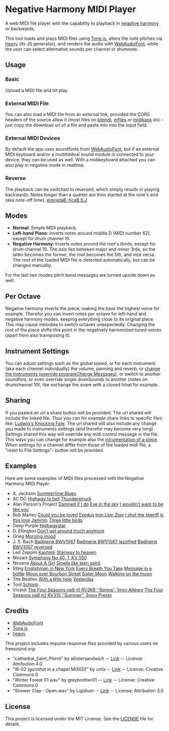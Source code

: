 # Negative Harmony MIDI Player
A web MIDI file player with the capability to playback in [negative harmony](https://www.opussciencecollective.com/post/the-harmonic-upside-down-negative-harmony) or backwards.

This tool loads and plays MIDI files using [Tone.js](https://tonejs.github.io/), alters the note pitches via [heavy](https://github.com/Wasted-Audio/hvcc) (its JS generator), and renders the audio with [WebAudioFont](https://github.com/surikov/webaudiofont), while the user can select alternative sounds per channel or drumnote.

## Usage

### Basic

Upload a MIDI file and hit play.

### External MIDI File

You can also load a MIDI file from an external link, provided the CORS headers of the source allow it (most files on [bitmidi](https://bitmidi.com/), [mfiles](https://www.mfiles.co.uk/midi-files.htm) or [midikaos](https://midikaos.mnstrl.org/) do) - just copy the download url of a file and paste into into the input field.

### External MIDI Devices

By default the app uses soundfonts from [WebAudioFont](https://github.com/surikov/webaudiofont), but if an external MIDI keyboard and/or a multitimbral sound module is connected to your device, they can be used as well.
With a midikeyboard attached you can also play in negative mode in realtime.

### Reverse

The playback can be switched to reversed, which simply results in playing backwards. Notes longer than a quarter are then started at the note's end (aka note-off time). [eirenidaB :hcaB.S.J](https://reinissance.github.io/negative-Harmony/index.html?midiFile=https%3A%2F%2Fbitmidi.com%2Fuploads%2F27670.mid&channels=%257B%25220%2522%253A%257B%2522panSlider_0%2522%253A%2522-0.95%2522%252C%2522volumeSlider_0%2522%253A%252274%2522%257D%252C%25221%2522%253A%257B%2522panSlider_1%2522%253A%25220.88%2522%252C%2522volumeSlider_1%2522%253A%252274%2522%257D%252C%25222%2522%253A%257B%2522panSlider_2%2522%253A%2522-0.49%2522%252C%2522volumeSlider_2%2522%253A%2522109%2522%257D%252C%25223%2522%253A%257B%2522panSlider_3%2522%253A%25220.24%2522%252C%2522volumeSlider_3%2522%253A%2522114%2522%257D%252C%25224%2522%253A%257B%2522sfIndex_4%2522%253A%25224%2522%252C%2522reverbSlider_4%2522%253A%25220.9%2522%257D%257D&perOktave=1&mode=0&negRoot=59&irUrl=0&speed=0.88&reversedPlayback=true&reverbGain=0.7)

## Modes

- **Normal**: Simple MIDI playback.
- **Left-hand Piano**: Inverts notes around middle D (MIDI number 62), except for drum channel 10.
- **Negative Harmony**: Inverts notes around the root's thirds, except for drum channel 10. The axis lies between major and minor 3rds, so the latter becomes the former, the root becomes the 5th, and vice versa. The root of the loaded MIDI file is detected automatically, but can be changed manually.

For the last two modes pitch bend messages are turned upside down as well.

## Per Octave

Negative harmony inverts the piece, making the bass the highest voice for example. Therefor you can invert notes per octave for left-hand and negative harmony modes, keeping everything close to its original place. This may cause melodies to switch octaves unexpectedly. Changing the root of the piece shifts this point in the negatively harmonized tuned voices (apart from also transposing it).

## Instrument Settings

You can adjust settings such as the global speed, or for each instrument (aka each channel individually) the volume, panning and reverb, or [change the instruments (override programChange Messages)](https://reinissance.github.io/negative-Harmony/index.html?midiFile=https%3A%2F%2Fbitmidi.com%2Fuploads%2F3654.mid&channels=%257B%25220%2522%253A%257B%2522volumeSlider_0%2522%253A%2522127%2522%257D%252C%25221%2522%253A%257B%2522volumeSlider_1%2522%253A%2522109%2522%252C%2522sfIndex_1%2522%253A%25220%2522%252C%2522instrumentSelect_1%2522%253A%252232%2522%252C%2522volumeSlider_drum%2522%253A%2522123%2522%252C%2522panSlider_1%2522%253A%2522-0.42%2522%252C%2522reverbSlider_1%2522%253A%25220.31%2522%257D%252C%25222%2522%253A%257B%2522volumeSlider_2%2522%253A%252299%2522%252C%2522instrumentSelect_2%2522%253A%2522110%2522%252C%2522volumeSlider_drum%2522%253A%252244%2522%252C%2522reverbSlider_2%2522%253A%25221%2522%252C%2522panSlider_2%2522%253A%2522-0.31%2522%252C%2522sfIndex_2%2522%253A%25221%2522%257D%252C%25223%2522%253A%257B%2522volumeSlider_3%2522%253A%252269%2522%252C%2522instrumentSelect_3%2522%253A%252257%2522%252C%2522panSlider_3%2522%253A%25220.14%2522%252C%2522sfIndex_3%2522%253A%25221%2522%257D%252C%25224%2522%253A%257B%2522volumeSlider_4%2522%253A%252240%2522%252C%2522panSlider_4%2522%253A%2522-0.59%2522%252C%2522instrumentSelect_4%2522%253A%2522122%2522%257D%252C%25225%2522%253A%257B%2522volumeSlider_5%2522%253A%252253%2522%252C%2522panSlider_5%2522%253A%25220.76%2522%252C%2522instrumentSelect_5%2522%253A%2522127%2522%252C%2522sfIndex_5%2522%253A%25225%2522%252C%2522reverbSlider_5%2522%253A%25220.8%2522%257D%252C%25226%2522%253A%257B%2522volumeSlider_6%2522%253A%252233%2522%252C%2522panSlider_6%2522%253A%2522-0.63%2522%252C%2522instrumentSelect_6%2522%253A%2522107%2522%252C%2522reverbSlider_6%2522%253A%25220.5%2522%252C%2522sfIndex_6%2522%253A%25221%2522%257D%252C%25227%2522%253A%257B%2522volumeSlider_7%2522%253A%252240%2522%252C%2522instrumentSelect_7%2522%253A%2522104%2522%252C%2522panSlider_7%2522%253A%2522-0.01%2522%252C%2522sfIndex_7%2522%253A%25221%2522%252C%2522reverbSlider_7%2522%253A%25220.47%2522%252C%2522volumeSlider_drum%2522%253A%2522120%2522%257D%252C%25228%2522%253A%257B%2522volumeSlider_8%2522%253A%2522111%2522%252C%2522instrumentSelect_8%2522%253A%2522115%2522%252C%2522panSlider_8%2522%253A%25220.84%2522%257D%252C%25229%2522%253A%257B%2522drumNoteSelectClosed%2520Hi-hat%2522%253A2%252C%2522drumNoteSelectSnare%2520Drum%25201%2522%253A2%252C%2522drumNoteSelectLow%2520Tom%25201%2522%253A2%252C%2522drumNoteSelectLow%2520Tom%25202%2522%253A2%252C%2522drumNoteSelectPedal%2520Hi-hat%2522%253A2%252C%2522drumNoteSelectBass%2520Drum%25201%2522%253A2%252C%2522drumNoteSelectCrash%2520Cymbal%25201%2522%253A2%252C%2522drumNoteSelectCrash%2520Cymbal%25202%2522%253A2%252C%2522volumeSlider_drum%2522%253A%2522107%2522%252C%2522drumNoteSelectBass_Drum_1%2522%253A2%252C%2522drumNoteSelectClosed_Hi-hat%2522%253A2%252C%2522drumNoteSelectSnare_Drum_1%2522%253A2%252C%2522drumNoteSelectCrash_Cymbal_1%2522%253A2%252C%2522drumNoteSelectCrash_Cymbal_2%2522%253A2%252C%2522drumNoteSelectPedal_Hi-hat%2522%253A2%257D%252C%252210%2522%253A%257B%2522volumeSlider_10%2522%253A%252238%2522%252C%2522panSlider_10%2522%253A%25220.67%2522%252C%2522instrumentSelect_10%2522%253A%2522108%2522%252C%2522sfIndex_10%2522%253A%25221%2522%252C%2522volumeSlider_drum%2522%253A%2522122%2522%252C%2522reverbSlider_10%2522%253A%25220.82%2522%257D%252C%252215%2522%253A%257B%2522volumeSlider_15%2522%253A%2522127%2522%252C%2522volumeSlider_drum%2522%253A%2522107%2522%252C%2522panSlider_15%2522%253A%2522-0.61%2522%257D%257D&perOktave=1&mode=0&negRoot=61&reverbGain=1.5&irUrl=2), or switch to another soundfont, or even override single drumSounds to another (notes on drumchannel 10), like exchange the snare with a closed hihat for example.

## Sharing

If you pasted an url a share button will be provided: The url shared will include the linked file. Thus you can for example share links to specific files like: [Ludwig's Knocking Fate](https://reinissance.github.io/negative-Harmony/index.html?midiFile=https://bitmidi.com/uploads/34948.mid).
The url shared will also include any change you made to instruments settings (and therefor may become very long).
Settings shared this way will override any midi control message in the file. This ways you can change for example also the [intrumentation of a piece](https://reinissance.github.io/negative-Harmony/index.html?midiFile=https%3A%2F%2Fbitmidi.com%2Fuploads%2F27670.mid&channels=%257B%25220%2522%253A%257B%2522instrumentSelect_0%2522%253A%252218%2522%252C%2522panSlider_0%2522%253A%2522-0.65%2522%257D%252C%25221%2522%253A%257B%2522instrumentSelect_1%2522%253A%252218%2522%252C%2522panSlider_1%2522%253A%2522-0.56%2522%257D%252C%25222%2522%253A%257B%2522instrumentSelect_2%2522%253A%252218%2522%252C%2522panSlider_2%2522%253A%2522-0.56%2522%252C%2522reverbSlider_2%2522%253A%25220.84%2522%257D%252C%25223%2522%253A%257B%2522panSlider_3%2522%253A%25220.53%2522%252C%2522instrumentSelect_3%2522%253A%252232%2522%257D%252C%25224%2522%253A%257B%2522sfIndex_4%2522%253A%25221%2522%252C%2522instrumentSelect_4%2522%253A%252264%2522%257D%257D&perOktave=1&mode=2&negRoot=59&reverbGain=1.01&irUrl=2&speed=0.91). When settings for a channel differ from those of the loaded midi file, a "reset to File Settings"- button will be provided.

## Examples

Here are some examples of MIDI files processed with the Negative Harmony MIDI Player:

<!-- EXAMPLES_START -->
- A. Jackson [Summertime Blues](https://reinissance.github.io/negative-Harmony/index.html?midiFile=https%3A%2F%2Fbitmidi.com%2Fuploads%2F3238.mid&channels=%257B%25220%2522%253A%257B%2522panSlider_0%2522%253A%2522-0.38%2522%252C%2522reverbSlider_0%2522%253A%25220.43%2522%257D%252C%25221%2522%253A%257B%2522reverbSlider_1%2522%253A%25220%2522%252C%2522instrumentSelect_1%2522%253A%252232%2522%257D%252C%25222%2522%253A%257B%2522reverbSlider_2%2522%253A%25220%2522%257D%252C%25223%2522%253A%257B%2522panSlider_3%2522%253A%25220.03%2522%252C%2522volumeSlider_3%2522%253A%252296%2522%252C%2522instrumentSelect_3%2522%253A%2522110%2522%252C%2522reverbSlider_3%2522%253A%25220.43%2522%257D%252C%25224%2522%253A%257B%2522panSlider_4%2522%253A%25220.96%2522%252C%2522reverbSlider_4%2522%253A%25220.32%2522%252C%2522volumeSlider_4%2522%253A%252288%2522%257D%252C%25225%2522%253A%257B%2522panSlider_5%2522%253A%25220.38%2522%252C%2522volumeSlider_5%2522%253A%252277%2522%252C%2522reverbSlider_5%2522%253A%25220.22%2522%257D%252C%25226%2522%253A%257B%2522reverbSlider_6%2522%253A%25220.39%2522%252C%2522panSlider_6%2522%253A%2522-0.46%2522%257D%252C%25227%2522%253A%257B%2522panSlider_7%2522%253A%25220.66%2522%252C%2522reverbSlider_7%2522%253A%25220.38%2522%257D%252C%25228%2522%253A%257B%2522reverbSlider_8%2522%253A%25220.45%2522%252C%2522sfIndex_8%2522%253A%25221%2522%257D%252C%25229%2522%253A%257B%2522drumNoteSelectSnare_Drum_2%2522%253A2%252C%2522drumNoteSelectBass_Drum_2%2522%253A3%252C%2522drumNoteChangeSelectSnare_Drum_2%2522%253A%252244%2522%252C%2522drumNoteSelectSnare_Drum_2%2522%253A4%252C%2522drumNoteSelectRide_Cymbal_1%2522%253A2%252C%2522drumNoteSelectCrash_Cymbal_1%2522%253A2%252C%2522drumNoteSelectClosed_Hi-hat%2522%253A4%252C%2522drumNoteChangeSelectCrash_Cymbal_1%2522%253A%252257%2522%252C%2522drumNoteChangeSelectClosed_Hi-hat%2522%253A%252242%2522%257D%252C%252215%2522%253A%257B%2522panSlider_15%2522%253A%2522-0.07%2522%252C%2522volumeSlider_15%2522%253A%252290%2522%252C%2522reverbSlider_15%2522%253A%25220.7%2522%257D%257D&perOktave=1&mode=2&negRoot=61&reverbGain=0.42&irUrl=0&speed=1.49)
- AC DC [Highway to hell](https://reinissance.github.io/negative-Harmony/index.html?midiFile=https%3A%2F%2Fbitmidi.com%2Fuploads%2F3651.mid&channels=%257B%25220%2522%253A%257B%2522volumeSlider_0%2522%253A%2522127%2522%252C%2522reverbSlider_0%2522%253A%25220%2522%252C%2522panSlider_0%2522%253A%25220.96%2522%252C%2522sfIndex_0%2522%253A%252212%2522%257D%252C%25221%2522%253A%257B%2522volumeSlider_1%2522%253A%252223%2522%252C%2522panSlider_1%2522%253A%2522-0.68%2522%252C%2522reverbSlider_1%2522%253A%25220.75%2522%257D%252C%25222%2522%253A%257B%2522volumeSlider_2%2522%253A%2522127%2522%252C%2522instrumentSelect_2%2522%253A%252276%2522%252C%2522reverbSlider_2%2522%253A%25221%2522%252C%2522panSlider_2%2522%253A%2522-0.15%2522%257D%252C%25223%2522%253A%257B%2522reverbSlider_3%2522%253A%25220%2522%257D%252C%25229%2522%253A%257B%2522drumNoteSelectClosed_Hi-hat%2522%253A2%252C%2522drumNoteSelectBass_Drum_2%2522%253A2%252C%2522drumNoteSelectSnare_Drum_2%2522%253A2%252C%2522drumNoteSelectSnare_Drum_1%2522%253A2%257D%257D&perOktave=1&mode=2&negRoot=59&reverbGain=1.5&irUrl=2&speed=1.24) [Thunderstruck](https://reinissance.github.io/negative-Harmony/index.html?midiFile=https%3A%2F%2Fbitmidi.com%2Fuploads%2F3654.mid&channels=%257B%25220%2522%253A%257B%2522volumeSlider_0%2522%253A%2522127%2522%257D%252C%25222%2522%253A%257B%2522panSlider_2%2522%253A%2522-0.76%2522%257D%252C%25223%2522%253A%257B%2522volumeSlider_3%2522%253A%252289%2522%252C%2522instrumentSelect_3%2522%253A%2522110%2522%257D%252C%25224%2522%253A%257B%2522panSlider_4%2522%253A%25220.57%2522%252C%2522sfIndex_4%2522%253A%25227%2522%252C%2522instrumentSelect_4%2522%253A%2522127%2522%257D%252C%25225%2522%253A%257B%2522panSlider_5%2522%253A%2522-0.39%2522%252C%2522instrumentSelect_5%2522%253A%2522127%2522%252C%2522sfIndex_5%2522%253A%25225%2522%257D%252C%25226%2522%253A%257B%2522panSlider_6%2522%253A%2522-0.7%2522%252C%2522volumeSlider_6%2522%253A%2522103%2522%252C%2522sfIndex_6%2522%253A%252212%2522%257D%252C%25227%2522%253A%257B%2522volumeSlider_7%2522%253A%252289%2522%252C%2522panSlider_7%2522%253A%2522-0.06%2522%257D%252C%25228%2522%253A%257B%2522panSlider_8%2522%253A%25220.36%2522%257D%252C%25229%2522%253A%257B%2522drumNoteSelectClosed_Hi-hat%2522%253A2%252C%2522drumNoteSelectSnare_Drum_1%2522%253A2%252C%2522drumNoteSelectLow_Tom_1%2522%253A2%252C%2522drumNoteSelectLow_Tom_2%2522%253A2%252C%2522drumNoteSelectPedal_Hi-hat%2522%253A2%252C%2522drumNoteSelectBass_Drum_1%2522%253A2%252C%2522drumNoteSelectCrash_Cymbal_1%2522%253A2%252C%2522drumNoteSelectCrash_Cymbal_2%2522%253A2%252C%2522volumeSlider_drum%2522%253A%2522127%2522%252C%2522drumNoteSelectBass_Drum_1%2522%253A2%252C%2522drumNoteSelectClosed_Hi-hat%2522%253A2%252C%2522drumNoteSelectSnare_Drum_1%2522%253A2%252C%2522drumNoteSelectCrash_Cymbal_1%2522%253A2%252C%2522drumNoteSelectCrash_Cymbal_2%2522%253A2%252C%2522drumNoteSelectPedal_Hi-hat%2522%253A2%252C%2522drumNoteSelectLow_Tom_1%2522%253A2%252C%2522drumNoteSelectLow_Tom_2%2522%253A2%257D%252C%252210%2522%253A%257B%2522panSlider_10%2522%253A%25220.66%2522%252C%2522volumeSlider_10%2522%253A%252254%2522%252C%2522sfIndex_10%2522%253A%25220%2522%257D%257D&perOktave=1&mode=2&negRoot=62&reverbGain=0.96&irUrl=2)
- Alan Parson's Project [Damned if I do](https://reinissance.github.io/negative-Harmony/index.html?midiFile=https%3A%2F%2Fbitmidi.com%2Fuploads%2F3256.mid&0=undefined&1=undefined&2=undefined&3=undefined&4=undefined&5=undefined&6=undefined&7=undefined&8=undefined&9=undefined&10=undefined&11=undefined&12=undefined&13=undefined&channels=%257B%25221%2522%253A%257B%2522instrumentSelect_1%2522%253A%252232%2522%252C%2522sfIndex_1%2522%253A%25221%2522%252C%2522volumeSlider_1%2522%253A%2522107%2522%252C%2522panSlider_1%2522%253A%2522-1%2522%252C%2522reverbSlider_1%2522%253A%25220.69%2522%257D%252C%25222%2522%253A%257B%2522panSlider_2%2522%253A%2522-0.22%2522%257D%252C%25223%2522%253A%257B%2522instrumentSelect_3%2522%253A%252266%2522%252C%2522volumeSlider_3%2522%253A%2522127%2522%252C%2522sfIndex_3%2522%253A%25225%2522%252C%2522panSlider_3%2522%253A%2522-0.13%2522%252C%2522reverbSlider_3%2522%253A%25221%2522%257D%252C%25224%2522%253A%257B%2522volumeSlider_4%2522%253A%252243%2522%252C%2522sfIndex_4%2522%253A%25221%2522%257D%252C%25225%2522%253A%257B%2522volumeSlider_5%2522%253A%252297%2522%257D%252C%25227%2522%253A%257B%2522panSlider_7%2522%253A%25220.11%2522%252C%2522volumeSlider_7%2522%253A%252262%2522%252C%2522sfIndex_7%2522%253A%25225%2522%257D%252C%25229%2522%253A%257B%2522drumNoteSelectBass_Drum_1%2522%253A1%252C%2522drumNoteSelectSnare_Drum_2%2522%253A3%252C%2522drumNoteSelectClosed_Hi-hat%2522%253A2%252C%2522drumNoteSelectPedal_Hi-hat%2522%253A4%252C%2522drumNoteSelectOpen_Hi-hat%2522%253A2%252C%2522drumNoteSelectRide_Cymbal_1%2522%253A0%252C%2522drumNoteChangeSelectSnare_Drum_2%2522%253A%252238%2522%252C%2522panSlider_drum%2522%253A%25220.32%2522%257D%257D&perOktave=1&mode=2&irUrl=0&negRoot=67&speed=1.34&reverbGain=0.22) [Eye in the sky](https://reinissance.github.io/negative-Harmony/index.html?midiFile=https%3A%2F%2Fbitmidi.com%2Fuploads%2F3253.mid&0=undefined&1=undefined&2=undefined&3=undefined&4=undefined&5=undefined&6=undefined&7=undefined&8=undefined&9=undefined&10=undefined&11=undefined&12=undefined&13=undefined&14=undefined&channels=%257B%25220%2522%253A%257B%2522volumeSlider_0%2522%253A%252293%2522%252C%2522panSlider_0%2522%253A%2522-0.37%2522%252C%2522reverbSlider_0%2522%253A%25220.86%2522%257D%252C%25222%2522%253A%257B%2522reverbSlider_2%2522%253A%25220.53%2522%257D%252C%25223%2522%253A%257B%2522instrumentSelect_3%2522%253A%252269%2522%252C%2522volumeSlider_3%2522%253A%2522116%2522%252C%2522panSlider_3%2522%253A%25220.07%2522%257D%252C%25225%2522%253A%257B%2522panSlider_5%2522%253A%25220.02%2522%252C%2522volumeSlider_5%2522%253A%252276%2522%257D%252C%25226%2522%253A%257B%2522panSlider_6%2522%253A%2522-0.15%2522%252C%2522volumeSlider_6%2522%253A%252287%2522%252C%2522sfIndex_6%2522%253A%25224%2522%257D%252C%25227%2522%253A%257B%2522panSlider_7%2522%253A%25220.68%2522%252C%2522volumeSlider_7%2522%253A%252256%2522%257D%252C%252212%2522%253A%257B%2522volumeSlider_12%2522%253A%2522115%2522%257D%252C%252213%2522%253A%257B%2522sfIndex_13%2522%253A%25221%2522%257D%252C%252214%2522%253A%257B%2522sfIndex_14%2522%253A%252212%2522%252C%2522volumeSlider_14%2522%253A%2522103%2522%257D%257D&perOktave=1&mode=2&negRoot=57&reverbGain=0.31&irUrl=0&speed=1.05) [I wouldn’t want to be like you](https://reinissance.github.io/negative-Harmony/index.html?midiFile=https%3A%2F%2Fbitmidi.com%2Fuploads%2F3263.mid&0=undefined&1=undefined&2=undefined&3=undefined&4=undefined&5=undefined&6=undefined&7=undefined&8=undefined&9=undefined&10=undefined&11=undefined&12=undefined&channels=%257B%25220%2522%253A%257B%2522panSlider_0%2522%253A%25220.51%2522%252C%2522volumeSlider_0%2522%253A%252241%2522%252C%2522sfIndex_0%2522%253A%25224%2522%257D%252C%25221%2522%253A%257B%2522sfIndex_1%2522%253A%25221%2522%252C%2522panSlider_1%2522%253A%2522-1%2522%257D%252C%25223%2522%253A%257B%2522sfIndex_3%2522%253A%25221%2522%252C%2522volumeSlider_3%2522%253A%2522127%2522%252C%2522instrumentSelect_3%2522%253A%252267%2522%257D%252C%25224%2522%253A%257B%2522sfIndex_4%2522%253A%25221%2522%252C%2522panSlider_4%2522%253A%2522-0.88%2522%257D%252C%25225%2522%253A%257B%2522panSlider_5%2522%253A%25220.84%2522%252C%2522sfIndex_5%2522%253A%25228%2522%252C%2522volumeSlider_5%2522%253A%252263%2522%257D%252C%25226%2522%253A%257B%2522panSlider_6%2522%253A%25221%2522%257D%252C%25228%2522%253A%257B%2522volumeSlider_8%2522%253A%252277%2522%257D%252C%25229%2522%253A%257B%2522drumNoteSelectOpen_Hi-hat%2522%253A2%252C%2522drumNoteSelectBass_Drum_2%2522%253A2%252C%2522drumNoteSelectSnare_Drum_1%2522%253A2%252C%2522drumNoteSelectClosed_Hi-hat%2522%253A2%257D%252C%252210%2522%253A%257B%2522panSlider_10%2522%253A%25220.79%2522%252C%2522sfIndex_10%2522%253A%25224%2522%252C%2522volumeSlider_10%2522%253A%252288%2522%257D%257D&perOktave=1&mode=2.0&irUrl=0&negRoot=63&speed=1.32)
- Bob Marley [Could you be loved](https://reinissance.github.io/negative-Harmony/index.html?midiFile=https%3A%2F%2Fbitmidi.com%2Fuploads%2F72436.mid&channels=%257B%25220%2522%253A%257B%2522panSlider_0%2522%253A%25220.65%2522%252C%2522volumeSlider_0%2522%253A%252275%2522%252C%2522sfIndex_0%2522%253A%25221%2522%257D%252C%25221%2522%253A%257B%2522panSlider_1%2522%253A%25220.02%2522%252C%2522instrumentSelect_1%2522%253A%252233%2522%252C%2522volumeSlider_1%2522%253A%2522121%2522%257D%252C%25222%2522%253A%257B%2522panSlider_2%2522%253A%2522-0.84%2522%252C%2522volumeSlider_2%2522%253A%2522101%2522%252C%2522sfIndex_2%2522%253A%25227%2522%257D%252C%25223%2522%253A%257B%2522panSlider_3%2522%253A%2522-0.04%2522%252C%2522instrumentSelect_3%2522%253A%252289%2522%252C%2522sfIndex_3%2522%253A%25224%2522%252C%2522volumeSlider_3%2522%253A%252251%2522%252C%2522reverbSlider_3%2522%253A%25221%2522%257D%252C%25224%2522%253A%257B%2522volumeSlider_4%2522%253A%252293%2522%257D%252C%25227%2522%253A%257B%2522volumeSlider_7%2522%253A%2522121%2522%252C%2522reverbSlider_7%2522%253A%25220.33%2522%252C%2522instrumentSelect_7%2522%253A%252225%2522%252C%2522panSlider_7%2522%253A%25220%2522%257D%252C%25229%2522%253A%257B%2522drumNoteSelectBass_Drum_1%2522%253A2%252C%2522drumNoteSelectSnare_Drum_2%2522%253A2%252C%2522drumNoteSelectClaves%2522%253A2%252C%2522drumNoteSelectClosed_Hi-hat%2522%253A0%252C%2522drumNoteSelectOpen_Cuica%2522%253A4%257D%257D&perOktave=1&mode=2&negRoot=64&irUrl=1&speed=1.13&reverbGain=0.62) [Exodus](https://reinissance.github.io/negative-Harmony/index.html?midiFile=https%3A%2F%2Fbitmidi.com%2Fuploads%2F72438.mid&channels=%257B%25221%2522%253A%257B%2522sfIndex_1%2522%253A%25223%2522%252C%2522reverbSlider_1%2522%253A%25220%2522%257D%252C%25222%2522%253A%257B%2522panSlider_2%2522%253A%2522-0.02%2522%252C%2522volumeSlider_2%2522%253A%2522115%2522%257D%252C%25223%2522%253A%257B%2522volumeSlider_3%2522%253A%2522103%2522%257D%252C%25224%2522%253A%257B%2522panSlider_4%2522%253A%25220.19%2522%252C%2522volumeSlider_4%2522%253A%252290%2522%252C%2522reverbSlider_4%2522%253A%25220%2522%257D%252C%25225%2522%253A%257B%2522volumeSlider_5%2522%253A%2522119%2522%252C%2522panSlider_5%2522%253A%2522-0.37%2522%257D%252C%25226%2522%253A%257B%2522panSlider_6%2522%253A%25221%2522%257D%252C%25227%2522%253A%257B%2522sfIndex_7%2522%253A%25226%2522%257D%252C%25228%2522%253A%257B%2522panSlider_8%2522%253A%2522-0.7%2522%252C%2522volumeSlider_8%2522%253A%252271%2522%257D%252C%252210%2522%253A%257B%2522reverbSlider_10%2522%253A%25220%2522%252C%2522volumeSlider_10%2522%253A%252237%2522%257D%252C%252215%2522%253A%257B%2522volumeSlider_15%2522%253A%252294%2522%257D%257D&perOktave=1&mode=2&irUrl=1&negRoot=60&speed=1.06&reverbGain=0.26) [Iron Lion Zion](https://reinissance.github.io/negative-Harmony/?midiFile=https%3A%2F%2Fbitmidi.com%2Fuploads%2F61245.mid&channels=%257B%25220%2522%253A%257B%2522panSlider_0%2522%253A%25220.71%2522%257D%252C%25221%2522%253A%257B%2522panSlider_1%2522%253A%25220.76%2522%252C%2522sfIndex_1%2522%253A%25220%2522%252C%2522reverbSlider_1%2522%253A%25220.87%2522%257D%252C%25222%2522%253A%257B%2522panSlider_2%2522%253A%25220.93%2522%257D%252C%25223%2522%253A%257B%2522panSlider_3%2522%253A%2522-0.48%2522%257D%252C%25224%2522%253A%257B%2522panSlider_4%2522%253A%25220%2522%252C%2522reverbSlider_4%2522%253A%25221%2522%257D%252C%25226%2522%253A%257B%2522volumeSlider_6%2522%253A%252277%2522%252C%2522panSlider_6%2522%253A%2522-0.79%2522%257D%252C%25227%2522%253A%257B%2522volumeSlider_7%2522%253A%2522127%2522%257D%252C%25228%2522%253A%257B%2522volumeSlider_8%2522%253A%252291%2522%252C%2522panSlider_8%2522%253A%2522-0.76%2522%252C%2522sfIndex_8%2522%253A%25221%2522%257D%252C%25229%2522%253A%257B%2522drumNoteSelectClosed_Hi-hat%2522%253A2%252C%2522drumNoteSelectSnare_Drum_2%2522%253A1%252C%2522drumNoteSelectBass_Drum_1%2522%253A2%252C%2522drumNoteSelectOpen_Hi-hat%2522%253A2%252C%2522drumNoteSelectLow_Conga%2522%253A2%252C%2522drumNoteSelectOpen_High_Conga%2522%253A2%257D%257D&perOktave=1&mode=2&negRoot=62&speed=0.81&irUrl=3&reverbGain=0.11) [I shot the sheriff](https://reinissance.github.io/negative-Harmony/index.html?midiFile=https%3A%2F%2Fbitmidi.com%2Fuploads%2F24367.mid&channels=%257B%25222%2522%253A%257B%2522volumeSlider_2%2522%253A%252294%2522%252C%2522reverbSlider_2%2522%253A%25220.68%2522%252C%2522instrumentSelect_2%2522%253A%25221%2522%257D%252C%25223%2522%253A%257B%2522panSlider_3%2522%253A%2522-0.02%2522%252C%2522volumeSlider_3%2522%253A%252263%2522%252C%2522reverbSlider_3%2522%253A%25220.92%2522%257D%252C%25224%2522%253A%257B%2522panSlider_4%2522%253A%25221%2522%257D%252C%25225%2522%253A%257B%2522panSlider_5%2522%253A%25220.34%2522%252C%2522volumeSlider_5%2522%253A%252250%2522%252C%2522reverbSlider_5%2522%253A%25220.79%2522%257D%252C%25226%2522%253A%257B%2522panSlider_6%2522%253A%2522-0.6%2522%252C%2522volumeSlider_6%2522%253A%252288%2522%257D%252C%25227%2522%253A%257B%2522panSlider_7%2522%253A%25220.56%2522%257D%252C%25229%2522%253A%257B%2522drumNoteSelectBass_Drum_2%2522%253A3%252C%2522drumNoteSelectClosed_Hi-hat%2522%253A2%252C%2522drumNoteSelectSnare_Drum_2%2522%253A1%257D%257D&perOktave=1&mode=2.0&irUrl=0&negRoot=58&speed=0.83&reverbGain=0.67) [Is this love](https://reinissance.github.io/negative-Harmony/index.html?midiFile=https%3A%2F%2Fbitmidi.com%2Fuploads%2F72441.mid&channels=%257B%25221%2522%253A%257B%2522instrumentSelect_1%2522%253A%252232%2522%252C%2522volumeSlider_1%2522%253A%2522116%2522%257D%252C%25222%2522%253A%257B%2522panSlider_2%2522%253A%2522-1%2522%252C%2522volumeSlider_2%2522%253A%252290%2522%257D%252C%25224%2522%253A%257B%2522panSlider_4%2522%253A%2522-0.38%2522%252C%2522volumeSlider_4%2522%253A%252292%2522%257D%252C%25225%2522%253A%257B%2522instrumentSelect_5%2522%253A%252277%2522%252C%2522volumeSlider_5%2522%253A%2522117%2522%257D%252C%25226%2522%253A%257B%2522panSlider_6%2522%253A%25220.95%2522%257D%252C%25227%2522%253A%257B%2522panSlider_7%2522%253A%25220.6%2522%257D%252C%25228%2522%253A%257B%2522panSlider_8%2522%253A%2522-0.58%2522%257D%257D&perOktave=1&mode=2.0&irUrl=2&negRoot=62&reverbGain=1.06&speed=1.2) [Jammin](https://reinissance.github.io/negative-Harmony/index.html?midiFile=https%3A%2F%2Fbitmidi.com%2Fuploads%2F72442.mid&channels=%257B%25220%2522%253A%257B%2522panSlider_0%2522%253A%25220.83%2522%257D%252C%25221%2522%253A%257B%2522instrumentSelect_1%2522%253A%252233%2522%257D%252C%25222%2522%253A%257B%2522panSlider_2%2522%253A%2522-1%2522%257D%252C%25223%2522%253A%257B%2522volumeSlider_3%2522%253A%252286%2522%252C%2522panSlider_3%2522%253A%25221%2522%257D%252C%25224%2522%253A%257B%2522volumeSlider_4%2522%253A%252283%2522%252C%2522panSlider_4%2522%253A%2522-0.38%2522%252C%2522reverbSlider_4%2522%253A%25220.97%2522%257D%252C%25225%2522%253A%257B%2522volumeSlider_5%2522%253A%2522127%2522%252C%2522reverbSlider_5%2522%253A%25220%2522%252C%2522sfIndex_5%2522%253A%25225%2522%252C%2522instrumentSelect_5%2522%253A%252217%2522%257D%252C%25226%2522%253A%257B%2522reverbSlider_6%2522%253A%25221%2522%252C%2522instrumentSelect_6%2522%253A%2522107%2522%252C%2522panSlider_6%2522%253A%25220.93%2522%252C%2522volumeSlider_6%2522%253A%2522113%2522%257D%252C%25227%2522%253A%257B%2522panSlider_7%2522%253A%25220.24%2522%252C%2522volumeSlider_7%2522%253A%2522109%2522%252C%2522reverbSlider_7%2522%253A%25220.76%2522%252C%2522sfIndex_7%2522%253A%25228%2522%257D%252C%25228%2522%253A%257B%2522sfIndex_8%2522%253A%252210%2522%252C%2522panSlider_8%2522%253A%25220.3%2522%257D%252C%25229%2522%253A%257B%2522drumNoteSelectBass_Drum_2%2522%253A1%252C%2522volumeSlider_drum%2522%253A%2522127%2522%257D%257D&perOktave=1&mode=2&irUrl=1&negRoot=61&speed=1.18&reverbGain=0.64) [Three little birds](https://reinissance.github.io/negative-Harmony/index.html?midiFile=https%3A%2F%2Fbitmidi.com%2Fuploads%2F72447.mid&channels=%257B%25220%2522%253A%257B%2522panSlider_0%2522%253A%25221%2522%252C%2522volumeSlider_0%2522%253A%252273%2522%252C%2522reverbSlider_0%2522%253A%25220.03%2522%257D%252C%25221%2522%253A%257B%2522instrumentSelect_1%2522%253A%252237%2522%252C%2522reverbSlider_1%2522%253A%25220%2522%252C%2522volumeSlider_1%2522%253A%2522107%2522%257D%252C%25222%2522%253A%257B%2522panSlider_2%2522%253A%2522-0.46%2522%252C%2522instrumentSelect_2%2522%253A%252267%2522%252C%2522volumeSlider_2%2522%253A%252284%2522%252C%2522reverbSlider_2%2522%253A%25220.85%2522%257D%252C%25223%2522%253A%257B%2522reverbSlider_3%2522%253A%25220.58%2522%252C%2522volumeSlider_3%2522%253A%252287%2522%252C%2522panSlider_3%2522%253A%25220.05%2522%257D%252C%25224%2522%253A%257B%2522panSlider_4%2522%253A%2522-0.46%2522%252C%2522reverbSlider_4%2522%253A%25220%2522%252C%2522volumeSlider_4%2522%253A%252271%2522%257D%252C%25225%2522%253A%257B%2522panSlider_5%2522%253A%2522-1%2522%252C%2522reverbSlider_5%2522%253A%25220.41%2522%257D%252C%25226%2522%253A%257B%2522panSlider_6%2522%253A%25221%2522%252C%2522reverbSlider_6%2522%253A%25220.48%2522%257D%257D&perOktave=1&mode=2&irUrl=3&negRoot=65&reverbGain=0.27&speed=0.79)
- Deep Purple [Highwaystar](https://reinissance.github.io/negative-Harmony/index.html?midiFile=https%3A%2F%2Fbitmidi.com%2Fuploads%2F38557.mid&channels=%257B%25220%2522%253A%257B%2522panSlider_0%2522%253A%2522-0.66%2522%252C%2522volumeSlider_0%2522%253A%252286%2522%252C%2522instrumentSelect_0%2522%253A%252218%2522%257D%252C%25221%2522%253A%257B%2522panSlider_1%2522%253A%25220.6%2522%252C%2522sfIndex_1%2522%253A%25226%2522%257D%252C%25222%2522%253A%257B%2522sfIndex_2%2522%253A%25224%2522%252C%2522volumeSlider_2%2522%253A%2522120%2522%252C%2522instrumentSelect_2%2522%253A%252236%2522%257D%252C%25223%2522%253A%257B%2522panSlider_3%2522%253A%25220.3%2522%257D%252C%25224%2522%253A%257B%2522sfIndex_4%2522%253A%25224%2522%252C%2522panSlider_4%2522%253A%25220.03%2522%257D%252C%25225%2522%253A%257B%2522panSlider_5%2522%253A%25220.27%2522%252C%2522volumeSlider_5%2522%253A%252250%2522%252C%2522sfIndex_5%2522%253A%25220%2522%252C%2522reverbSlider_5%2522%253A%25220.98%2522%257D%252C%25229%2522%253A%257B%2522volumeSlider_drum%2522%253A%2522113%2522%252C%2522drumNoteSelectCrash_Cymbal_1%2522%253A2%252C%2522drumNoteSelectBass_Drum_1%2522%253A2%252C%2522drumNoteSelectSnare_Drum_1%2522%253A2%257D%257D&perOktave=1&mode=2&negRoot=59&irUrl=1&reverbGain=1.5)
- D. Ellington [Don’t get around much anymore](https://reinissance.github.io/negative-Harmony/index.html?midiFile=https%3A%2F%2Fbitmidi.com%2Fuploads%2F41812.mid&channels=%257B%25222%2522%253A%257B%2522panSlider_2%2522%253A%25220.66%2522%257D%252C%25224%2522%253A%257B%2522panSlider_4%2522%253A%2522-0.47%2522%252C%2522instrumentSelect_4%2522%253A%252261%2522%252C%2522volumeSlider_4%2522%253A%2522127%2522%257D%252C%25225%2522%253A%257B%2522panSlider_5%2522%253A%25220.41%2522%252C%2522volumeSlider_5%2522%253A%252283%2522%257D%252C%25229%2522%253A%257B%2522drumNoteSelectSnare_Drum_1%2522%253A3%252C%2522drumNoteSelectRide_Cymbal_1%2522%253A0%252C%2522drumNoteSelectBass_Drum_1%2522%253A3%252C%2522volumeSlider_drum%2522%253A%2522115%2522%257D%257D&perOktave=1&mode=2&irUrl=0&negRoot=63&reverbGain=0.29&speed=1.27)
- Grieg [Morning mood](https://reinissance.github.io/negative-Harmony/index.html?midiFile=https%3A%2F%2Fbitmidi.com%2Fuploads%2F35033.mid&channels=%257B%25220%2522%253A%257B%2522panSlider_0%2522%253A%2522-0.63%2522%252C%2522instrumentSelect_0%2522%253A%252273%2522%252C%2522sfIndex_0%2522%253A%25224%2522%252C%2522volumeSlider_0%2522%253A%252294%2522%252C%2522reverbSlider_0%2522%253A%25220.87%2522%257D%252C%25221%2522%253A%257B%2522sfIndex_1%2522%253A%25221%2522%252C%2522panSlider_1%2522%253A%25220.53%2522%257D%252C%25222%2522%253A%257B%2522volumeSlider_2%2522%253A%252277%2522%252C%2522panSlider_2%2522%253A%2522-0.12%2522%252C%2522reverbSlider_2%2522%253A%25220.78%2522%257D%252C%25223%2522%253A%257B%2522volumeSlider_3%2522%253A%252236%2522%252C%2522panSlider_3%2522%253A%25220.72%2522%252C%2522sfIndex_3%2522%253A%25221%2522%257D%252C%25224%2522%253A%257B%2522volumeSlider_4%2522%253A%252290%2522%252C%2522panSlider_4%2522%253A%25220.49%2522%257D%252C%25225%2522%253A%257B%2522panSlider_5%2522%253A%2522-0.41%2522%252C%2522volumeSlider_5%2522%253A%252278%2522%257D%252C%25226%2522%253A%257B%2522panSlider_6%2522%253A%25220.54%2522%252C%2522volumeSlider_6%2522%253A%252226%2522%257D%252C%25228%2522%253A%257B%2522volumeSlider_8%2522%253A%252280%2522%257D%252C%252210%2522%253A%257B%2522instrumentSelect_10%2522%253A%252248%2522%252C%2522panSlider_10%2522%253A%2522-0.63%2522%252C%2522volumeSlider_10%2522%253A%252277%2522%257D%252C%252211%2522%253A%257B%2522instrumentSelect_11%2522%253A%252249%2522%252C%2522panSlider_11%2522%253A%2522-0.1%2522%257D%252C%252212%2522%253A%257B%2522instrumentSelect_12%2522%253A%252249%2522%252C%2522reverbSlider_12%2522%253A%25220.6%2522%252C%2522panSlider_12%2522%253A%25220.1%2522%257D%252C%252213%2522%253A%257B%2522panSlider_13%2522%253A%25220.98%2522%252C%2522instrumentSelect_13%2522%253A%252248%2522%257D%252C%252214%2522%253A%257B%2522instrumentSelect_14%2522%253A%252249%2522%252C%2522volumeSlider_14%2522%253A%252281%2522%252C%2522panSlider_14%2522%253A%25220.72%2522%257D%257D&perOktave=1&mode=2&negRoot=65&reverbGain=0.3&irUrl=3&speed=0.72)
- J. S. Bach [Badinerie BWV1067](https://reinissance.github.io/negative-Harmony/index.html?midiFile=https%3A%2F%2Fbitmidi.com%2Fuploads%2F27670.mid&channels=%257B%25220%2522%253A%257B%2522panSlider_0%2522%253A%2522-0.95%2522%252C%2522volumeSlider_0%2522%253A%252274%2522%257D%252C%25221%2522%253A%257B%2522panSlider_1%2522%253A%25220.88%2522%252C%2522volumeSlider_1%2522%253A%252274%2522%257D%252C%25222%2522%253A%257B%2522panSlider_2%2522%253A%2522-0.49%2522%252C%2522volumeSlider_2%2522%253A%2522109%2522%257D%252C%25223%2522%253A%257B%2522panSlider_3%2522%253A%25220.24%2522%252C%2522volumeSlider_3%2522%253A%2522114%2522%257D%252C%25224%2522%253A%257B%2522sfIndex_4%2522%253A%25224%2522%252C%2522reverbSlider_4%2522%253A%25220.9%2522%257D%257D&perOktave=1&mode=2.0&negRoot=62&reverbGain=0.7&irUrl=0&speed=1.03) [Badinerie BWV1067 jazzified](https://reinissance.github.io/negative-Harmony/index.html?midiFile=https%3A%2F%2Fbitmidi.com%2Fuploads%2F27670.mid&channels=%257B%25220%2522%253A%257B%2522instrumentSelect_0%2522%253A%252218%2522%252C%2522panSlider_0%2522%253A%2522-0.65%2522%257D%252C%25221%2522%253A%257B%2522instrumentSelect_1%2522%253A%252218%2522%252C%2522panSlider_1%2522%253A%2522-0.56%2522%257D%252C%25222%2522%253A%257B%2522instrumentSelect_2%2522%253A%252218%2522%252C%2522panSlider_2%2522%253A%2522-0.56%2522%252C%2522reverbSlider_2%2522%253A%25220.84%2522%257D%252C%25223%2522%253A%257B%2522panSlider_3%2522%253A%25220.53%2522%252C%2522instrumentSelect_3%2522%253A%252232%2522%257D%252C%25224%2522%253A%257B%2522sfIndex_4%2522%253A%25221%2522%252C%2522instrumentSelect_4%2522%253A%252264%2522%257D%257D&perOktave=1&mode=0.0&negRoot=62&reverbGain=1.01&irUrl=2&speed=0.91) [Badinerie BWV1067 reversed](https://reinissance.github.io/negative-Harmony/index.html?midiFile=https%3A%2F%2Fbitmidi.com%2Fuploads%2F27670.mid&channels=%257B%25220%2522%253A%257B%2522panSlider_0%2522%253A%2522-0.95%2522%252C%2522volumeSlider_0%2522%253A%252250%2522%252C%2522reverbSlider_0%2522%253A%25220.81%2522%257D%252C%25221%2522%253A%257B%2522panSlider_1%2522%253A%25220.88%2522%252C%2522volumeSlider_1%2522%253A%252240%2522%257D%252C%25222%2522%253A%257B%2522panSlider_2%2522%253A%2522-0.5%2522%252C%2522volumeSlider_2%2522%253A%2522127%2522%252C%2522sfIndex_2%2522%253A%25225%2522%257D%252C%25223%2522%253A%257B%2522panSlider_3%2522%253A%25220.36%2522%252C%2522volumeSlider_3%2522%253A%252292%2522%252C%2522sfIndex_3%2522%253A%25224%2522%257D%252C%25224%2522%253A%257B%2522sfIndex_4%2522%253A%25224%2522%252C%2522reverbSlider_4%2522%253A%25220.9%2522%252C%2522volumeSlider_4%2522%253A%2522127%2522%257D%257D&perOktave=1&mode=0&negRoot=59&reverbGain=0.7&irUrl=0&speed=0.88&reversedPlayback=true)
- Led Zepplin [Kashmir](https://reinissance.github.io/negative-Harmony/index.html?midiFile=https%3A%2F%2Fbitmidi.com%2Fuploads%2F67997.mid&channels=%257B%25221%2522%253A%257B%2522panSlider_1%2522%253A%25221%2522%252C%2522sfIndex_1%2522%253A%25222%2522%257D%252C%25222%2522%253A%257B%2522panSlider_2%2522%253A%25220.69%2522%252C%2522volumeSlider_2%2522%253A%252280%2522%257D%252C%25223%2522%253A%257B%2522panSlider_3%2522%253A%2522-0.58%2522%257D%252C%25224%2522%253A%257B%2522volumeSlider_4%2522%253A%252253%2522%257D%252C%25225%2522%253A%257B%2522instrumentSelect_5%2522%253A%252259%2522%252C%2522sfIndex_5%2522%253A%25222%2522%252C%2522panSlider_5%2522%253A%25220.42%2522%252C%2522volumeSlider_5%2522%253A%252229%2522%257D%252C%25226%2522%253A%257B%2522instrumentSelect_6%2522%253A%252259%2522%252C%2522sfIndex_6%2522%253A%25221%2522%252C%2522panSlider_6%2522%253A%2522-0.23%2522%252C%2522volumeSlider_6%2522%253A%2522127%2522%257D%252C%25227%2522%253A%257B%2522panSlider_7%2522%253A%2522-1%2522%252C%2522volumeSlider_7%2522%253A%252285%2522%257D%252C%25229%2522%253A%257B%2522drumNoteSelectBass_Drum_1%2522%253A2%252C%2522drumNoteSelectClosed_Hi-hat%2522%253A2%252C%2522drumNoteSelectChinese_Cymbal%2522%253A2%252C%2522drumNoteSelectHigh_Tom_1%2522%253A2%252C%2522drumNoteSelectCrash_Cymbal_1%2522%253A2%252C%2522drumNoteSelectSnare_Drum_1%2522%253A2%252C%2522drumNoteSelectSplash_Cymbal%2522%253A2%252C%2522drumNoteSelectMid_Tom_1%2522%253A2%252C%2522panSlider_drum%2522%253A%2522-0.37%2522%257D%257D&perOktave=1&mode=2&negRoot=62&reverbGain=0.26&irUrl=3&speed=1.2) [Stairway to heaven](https://reinissance.github.io/negative-Harmony/index.html?midiFile=https%3A%2F%2Fbitmidi.com%2Fuploads%2F68032.mid&channels=%257B%25220%2522%253A%257B%2522instrumentSelect_0%2522%253A%252269%2522%252C%2522sfIndex_0%2522%253A%25224%2522%252C%2522reverbSlider_0%2522%253A%25220.91%2522%257D%252C%25222%2522%253A%257B%2522panSlider_2%2522%253A%25220.75%2522%252C%2522volumeSlider_2%2522%253A%2522109%2522%252C%2522sfIndex_2%2522%253A%25224%2522%252C%2522reverbSlider_2%2522%253A%25220.21%2522%257D%252C%25228%2522%253A%257B%2522panSlider_8%2522%253A%2522-0.54%2522%252C%2522volumeSlider_8%2522%253A%252288%2522%257D%252C%25229%2522%253A%257B%2522drumNoteSelectSnare_Drum_2%2522%253A2%252C%2522drumNoteSelectBass_Drum_1%2522%253A2%252C%2522drumNoteSelectMid_Tom_2%2522%253A2%252C%2522drumNoteSelectPedal_Hi-hat%2522%253A2%252C%2522drumNoteSelectClosed_Hi-hat%2522%253A2%257D%252C%252212%2522%253A%257B%2522panSlider_12%2522%253A%2522-0.71%2522%257D%252C%252214%2522%253A%257B%2522panSlider_14%2522%253A%25220.99%2522%257D%257D&perOktave=1&mode=2&negRoot=60&irUrl=3&reverbGain=0.27&speed=1.38)
- Mozart [Symphony No.40, 1, KV 550](https://reinissance.github.io/negative-Harmony/index.html?midiFile=https%3A%2F%2Fbitmidi.com%2Fuploads%2F30455.mid&channels=%257B%25220%2522%253A%257B%2522sfIndex_0%2522%253A%25224%2522%252C%2522volumeSlider_0%2522%253A%252296%2522%252C%2522panSlider_0%2522%253A%2522-0.52%2522%257D%252C%25221%2522%253A%257B%2522volumeSlider_1%2522%253A%252285%2522%252C%2522panSlider_1%2522%253A%2522-0.38%2522%257D%252C%25222%2522%253A%257B%2522volumeSlider_2%2522%253A%252294%2522%257D%252C%25223%2522%253A%257B%2522panSlider_3%2522%253A%25220.76%2522%257D%257D&perOktave=1&mode=2&irUrl=2&negRoot=64)
- Nirvana [About A Girl](https://reinissance.github.io/negative-Harmony/index.html?midiFile=https%3A%2F%2Fbitmidi.com%2Fuploads%2F80584.mid&channels=%257B%25220%2522%253A%257B%2522panSlider_0%2522%253A%2522-0.68%2522%252C%2522instrumentSelect_0%2522%253A%252230%2522%252C%2522sfIndex_0%2522%253A%25220%2522%252C%2522volumeSlider_0%2522%253A%2522110%2522%252C%2522reverbSlider_0%2522%253A%25220.29%2522%257D%252C%25221%2522%253A%257B%2522reverbSlider_1%2522%253A%25220.47%2522%257D%252C%25222%2522%253A%257B%2522panSlider_2%2522%253A%25220.6%2522%252C%2522sfIndex_2%2522%253A%25222%2522%252C%2522reverbSlider_2%2522%253A%25220.94%2522%257D%252C%25223%2522%253A%257B%2522panSlider_3%2522%253A%25220.02%2522%252C%2522instrumentSelect_3%2522%253A%2522110%2522%252C%2522reverbSlider_3%2522%253A%25220.98%2522%257D%252C%25224%2522%253A%257B%2522panSlider_4%2522%253A%25220.25%2522%252C%2522reverbSlider_4%2522%253A%25220.31%2522%257D%252C%25229%2522%253A%257B%2522drumNoteSelectTambourine%2522%253A0%252C%2522drumNoteSelectOpen_Hi-hat%2522%253A2%252C%2522drumNoteSelectBass_Drum_2%2522%253A2%252C%2522drumNoteSelectBass_Drum_1%2522%253A2%252C%2522drumNoteSelectLow_Tom_1%2522%253A2%252C%2522drumNoteSelectCrash_Cymbal_1%2522%253A2%252C%2522drumNoteSelectRide_Cymbal_1%2522%253A2%252C%2522drumNoteSelectSnare_Drum_2%2522%253A2%257D%257D&perOktave=1&mode=2&irUrl=2&negRoot=65&reverbGain=1.2) [Smells like teen spirit](https://reinissance.github.io/negative-Harmony/index.html?midiFile=+https%3A%2F%2Fbitmidi.com%2Fuploads%2F80639.mid&channels=%257B%25220%2522%253A%257B%2522instrumentSelect_0%2522%253A%2522110%2522%252C%2522volumeSlider_0%2522%253A%2522127%2522%252C%2522sfIndex_0%2522%253A%25220%2522%257D%252C%25221%2522%253A%257B%2522volumeSlider_1%2522%253A%252274%2522%252C%2522panSlider_1%2522%253A%25220.64%2522%252C%2522reverbSlider_1%2522%253A%25220.9%2522%257D%252C%25222%2522%253A%257B%2522panSlider_2%2522%253A%2522-0.6%2522%252C%2522volumeSlider_2%2522%253A%252263%2522%252C%2522sfIndex_2%2522%253A%252216%2522%257D%252C%25223%2522%253A%257B%2522panSlider_3%2522%253A%25220.84%2522%252C%2522volumeSlider_3%2522%253A%252276%2522%252C%2522sfIndex_3%2522%253A%25220%2522%257D%252C%25224%2522%253A%257B%2522volumeSlider_4%2522%253A%2522114%2522%257D%252C%25229%2522%253A%257B%2522drumNoteSelectSnare_Drum_1%2522%253A2%252C%2522drumNoteSelectTambourine%2522%253A2%252C%2522drumNoteSelectOpen_Hi-hat%2522%253A2%252C%2522drumNoteSelectRide_Cymbal_1%2522%253A2%252C%2522drumNoteSelectBass_Drum_1%2522%253A2%252C%2522drumNoteSelectCrash_Cymbal_2%2522%253A2%252C%2522drumNoteSelectCrash_Cymbal_1%2522%253A2%252C%2522drumNoteSelectBass_Drum_2%2522%253A2%252C%2522drumNoteSelectSplash_Cymbal%2522%253A2%252C%2522drumNoteSelectMid_Tom_2%2522%253A2%252C%2522drumNoteSelectLow_Tom_2%2522%253A2%252C%2522drumNoteSelectMid_Tom_1%2522%253A2%252C%2522drumNoteSelectLow_Tom_1%2522%253A2%252C%2522panSlider_drum%2522%253A%25220.03%2522%257D%257D&perOktave=1&mode=2&negRoot=56&irUrl=2&reverbGain=0.98)
- Sting [Englishman in New York](https://reinissance.github.io/negative-Harmony/index.html?midiFile=https%3A%2F%2Fbitmidi.com%2Fuploads%2F97219.mid&channels=%257B%25221%2522%253A%257B%2522volumeSlider_1%2522%253A%2522127%2522%252C%2522panSlider_1%2522%253A%25220.03%2522%252C%2522reverbSlider_1%2522%253A%25220.14%2522%252C%2522instrumentSelect_1%2522%253A%252235%2522%252C%2522sfIndex_1%2522%253A%25221%2522%257D%252C%25222%2522%253A%257B%2522reverbSlider_2%2522%253A%25220.43%2522%252C%2522panSlider_2%2522%253A%2522-0.01%2522%252C%2522volumeSlider_2%2522%253A%252211%2522%252C%2522sfIndex_2%2522%253A%25222%2522%257D%252C%25223%2522%253A%257B%2522reverbSlider_3%2522%253A%25220.91%2522%252C%2522panSlider_3%2522%253A%2522-0.21%2522%252C%2522volumeSlider_3%2522%253A%2522108%2522%252C%2522instrumentSelect_3%2522%253A%252270%2522%257D%252C%25224%2522%253A%257B%2522volumeSlider_4%2522%253A%2522127%2522%252C%2522panSlider_4%2522%253A%25220.62%2522%252C%2522reverbSlider_4%2522%253A%25220.37%2522%257D%252C%25225%2522%253A%257B%2522volumeSlider_5%2522%253A%252272%2522%252C%2522panSlider_5%2522%253A%2522-0.29%2522%257D%252C%25226%2522%253A%257B%2522volumeSlider_6%2522%253A%252275%2522%252C%2522panSlider_6%2522%253A%25220.41%2522%257D%252C%25227%2522%253A%257B%2522panSlider_7%2522%253A%25220.69%2522%252C%2522sfIndex_7%2522%253A%25224%2522%257D%252C%25228%2522%253A%257B%2522volumeSlider_8%2522%253A%252219%2522%252C%2522panSlider_8%2522%253A%2522-0.94%2522%257D%252C%25229%2522%253A%257B%2522drumNoteSelectChinese_Cymbal%2522%253A2%252C%2522drumNoteSelectTambourine%2522%253A2%257D%252C%252210%2522%253A%257B%2522panSlider_10%2522%253A%2522-0.81%2522%252C%2522volumeSlider_10%2522%253A%252226%2522%252C%2522reverbSlider_10%2522%253A%25220.18%2522%257D%252C%252211%2522%253A%257B%2522panSlider_11%2522%253A%2522-0.69%2522%252C%2522volumeSlider_11%2522%253A%252290%2522%252C%2522instrumentSelect_11%2522%253A%252271%2522%252C%2522sfIndex_11%2522%253A%25225%2522%257D%252C%252212%2522%253A%257B%2522volumeSlider_12%2522%253A%252227%2522%252C%2522panSlider_12%2522%253A%25220.8%2522%257D%257D&perOktave=1&mode=2&negRoot=65&reverbGain=0.13&irUrl=3&speed=1.08) [Every Breath You Take](https://reinissance.github.io/negative-Harmony/index.html?midiFile=https%3A%2F%2Fbitmidi.com%2Fuploads%2F44563.mid&channels=%257B%25220%2522%253A%257B%2522panSlider_0%2522%253A%2522-0.42%2522%252C%2522volumeSlider_0%2522%253A%2522110%2522%252C%2522reverbSlider_0%2522%253A%25220.67%2522%257D%252C%25221%2522%253A%257B%2522reverbSlider_1%2522%253A%25220%2522%252C%2522volumeSlider_1%2522%253A%2522127%2522%252C%2522programChange_1%2522%253A%25220%2522%257D%252C%25222%2522%253A%257B%2522volumeSlider_2%2522%253A%252291%2522%257D%252C%25223%2522%253A%257B%2522volumeSlider_3%2522%253A%2522127%2522%252C%2522panSlider_3%2522%253A%2522-0.08%2522%252C%2522reverbSlider_3%2522%253A%25220.94%2522%252C%2522instrumentSelect_3%2522%253A%252276%2522%257D%252C%25224%2522%253A%257B%2522volumeSlider_drum%2522%253A%2522127%2522%252C%2522panSlider_4%2522%253A%25220.37%2522%252C%2522reverbSlider_4%2522%253A%25220.69%2522%252C%2522volumeSlider_4%2522%253A%2522119%2522%257D%252C%25225%2522%253A%257B%2522volumeSlider_5%2522%253A%252252%2522%252C%2522reverbSlider_5%2522%253A%25220.36%2522%252C%2522panSlider_5%2522%253A%2522-0.53%2522%257D%252C%25226%2522%253A%257B%2522reverbSlider_6%2522%253A%25220.71%2522%252C%2522panSlider_6%2522%253A%25220.53%2522%257D%252C%25227%2522%253A%257B%2522volumeSlider_7%2522%253A%252255%2522%252C%2522panSlider_7%2522%253A%2522-0.41%2522%257D%252C%25228%2522%253A%257B%2522volumeSlider_8%2522%253A%252276%2522%252C%2522panSlider_8%2522%253A%2522-0.34%2522%257D%252C%25229%2522%253A%257B%2522drumNoteSelectSnare_Drum_1%2522%253A2%252C%2522drumNoteSelectBass_Drum_1%2522%253A1%252C%2522drumNoteSelectRide_Cymbal_1%2522%253A4%252C%2522drumNoteSelectRide_Bell%2522%253A4%252C%2522drumNoteSelectCrash_Cymbal_1%2522%253A2%252C%2522drumNoteSelectClosed_Hi-hat%2522%253A2%252C%2522drumNoteSelectPedal_Hi-hat%2522%253A2%252C%2522volumeSlider_drum%2522%253A%2522127%2522%257D%252C%252210%2522%253A%257B%2522panSlider_10%2522%253A%2522-0.39%2522%257D%252C%252215%2522%253A%257B%2522volumeSlider_drum%2522%253A%2522127%2522%257D%257D&perOktave=1&mode=2&negRoot=56&reverbGain=0.23&irUrl=3&speed=1.07) [Message in a bottle](https://reinissance.github.io/negative-Harmony/index.html?midiFile=https%3A%2F%2Fbitmidi.com%2Fuploads%2F78122.mid&channels=%257B%25220%2522%253A%257B%2522panSlider_0%2522%253A%2522-0.58%2522%252C%2522volumeSlider_0%2522%253A%2522121%2522%252C%2522reverbSlider_0%2522%253A%25220.52%2522%252C%2522sfIndex_0%2522%253A%25224%2522%257D%252C%25221%2522%253A%257B%2522instrumentSelect_1%2522%253A%252284%2522%252C%2522volumeSlider_1%2522%253A%25229%2522%252C%2522sfIndex_1%2522%253A%252216%2522%252C%2522reverbSlider_1%2522%253A%25221%2522%252C%2522panSlider_1%2522%253A%25220.23%2522%257D%252C%25222%2522%253A%257B%2522panSlider_2%2522%253A%25220.84%2522%252C%2522volumeSlider_2%2522%253A%252254%2522%252C%2522sfIndex_2%2522%253A%252211%2522%252C%2522reverbSlider_2%2522%253A%25220.92%2522%257D%252C%25223%2522%253A%257B%2522instrumentSelect_3%2522%253A%252267%2522%252C%2522sfIndex_3%2522%253A%25221%2522%252C%2522volumeSlider_3%2522%253A%2522102%2522%252C%2522reverbSlider_3%2522%253A%25221%2522%252C%2522panSlider_3%2522%253A%2522-0.23%2522%257D%252C%25224%2522%253A%257B%2522volumeSlider_4%2522%253A%252273%2522%252C%2522instrumentSelect_4%2522%253A%252276%2522%257D%252C%25225%2522%253A%257B%2522panSlider_5%2522%253A%2522-0.78%2522%252C%2522volumeSlider_5%2522%253A%252266%2522%252C%2522sfIndex_5%2522%253A%25223%2522%257D%252C%25226%2522%253A%257B%2522panSlider_6%2522%253A%2522-0.67%2522%252C%2522volumeSlider_6%2522%253A%2522127%2522%252C%2522sfIndex_6%2522%253A%252212%2522%252C%2522reverbSlider_6%2522%253A%25220.15%2522%257D%252C%25227%2522%253A%257B%2522panSlider_7%2522%253A%25220.41%2522%252C%2522volumeSlider_7%2522%253A%252236%2522%252C%2522sfIndex_7%2522%253A%25227%2522%257D%252C%25228%2522%253A%257B%2522panSlider_8%2522%253A%2522-1%2522%252C%2522volumeSlider_8%2522%253A%252249%2522%252C%2522sfIndex_8%2522%253A%25221%2522%252C%2522reverbSlider_8%2522%253A%25220.47%2522%257D%252C%25229%2522%253A%257B%2522drumNoteSelectSnare_Drum_2%2522%253A1%252C%2522drumNoteSelectBass_Drum_2%2522%253A1%252C%2522drumNoteSelectClosed_Hi-hat%2522%253A2%252C%2522drumNoteSelectOpen_Hi-hat%2522%253A2%252C%2522drumNoteSelectCrash_Cymbal_1%2522%253A1%252C%2522drumNoteSelectRide_Cymbal_2%2522%253A2%252C%2522volumeSlider_drum%2522%253A%252290%2522%252C%2522panSlider_drum%2522%253A%25220%2522%257D%257D&perOktave=0&mode=2&negRoot=56&reverbGain=0.15&irUrl=3&speed=0.98) [Moon over Bourbon Street](https://reinissance.github.io/negative-Harmony/index.html?midiFile=https%3A%2F%2Fbitmidi.com%2Fuploads%2F97252.mid&channels=%257B%25222%2522%253A%257B%2522panSlider_2%2522%253A%2522-0.47%2522%257D%252C%25223%2522%253A%257B%2522panSlider_3%2522%253A%25220.36%2522%257D%252C%25225%2522%253A%257B%2522panSlider_5%2522%253A%25220.27%2522%252C%2522sfIndex_5%2522%253A%25224%2522%252C%2522volumeSlider_5%2522%253A%252290%2522%257D%252C%25226%2522%253A%257B%2522panSlider_6%2522%253A%2522-0.25%2522%252C%2522sfIndex_6%2522%253A%25224%2522%257D%252C%25227%2522%253A%257B%2522panSlider_7%2522%253A%2522-0.86%2522%257D%252C%25228%2522%253A%257B%2522panSlider_8%2522%253A%25220.58%2522%257D%252C%25229%2522%253A%257B%2522volumeSlider_drum%2522%253A%252272%2522%252C%2522drumNoteSelectRide_Cymbal_1%2522%253A2%257D%252C%252211%2522%253A%257B%2522volumeSlider_11%2522%253A%252262%2522%252C%2522sfIndex_11%2522%253A%25221%2522%252C%2522reverbSlider_11%2522%253A%25220.72%2522%257D%252C%252212%2522%253A%257B%2522panSlider_12%2522%253A%25220.82%2522%257D%252C%252213%2522%253A%257B%2522panSlider_13%2522%253A%2522-0.52%2522%257D%252C%252214%2522%253A%257B%2522panSlider_14%2522%253A%25220.46%2522%257D%257D&perOktave=1&mode=2&negRoot=65&reverbGain=0.61&irUrl=0&speed=1.17) [Sister Moon](https://reinissance.github.io/negative-Harmony/index.html?midiFile=https%3A%2F%2Fbitmidi.com%2Fuploads%2F97258.mid&channels=%257B%25222%2522%253A%257B%2522volumeSlider_2%2522%253A%252218%2522%252C%2522sfIndex_2%2522%253A%25223%2522%252C%2522panSlider_2%2522%253A%2522-0.63%2522%252C%2522instrumentSelect_2%2522%253A%252248%2522%257D%252C%25223%2522%253A%257B%2522panSlider_3%2522%253A%25220.04%2522%252C%2522sfIndex_3%2522%253A%25224%2522%252C%2522volumeSlider_3%2522%253A%2522119%2522%252C%2522reverbSlider_3%2522%253A%25220.84%2522%252C%2522instrumentSelect_3%2522%253A%252266%2522%257D%252C%25224%2522%253A%257B%2522panSlider_4%2522%253A%25221%2522%252C%2522sfIndex_4%2522%253A%25220%2522%252C%2522volumeSlider_4%2522%253A%252243%2522%257D%252C%25225%2522%253A%257B%2522panSlider_5%2522%253A%25220.86%2522%252C%2522volumeSlider_5%2522%253A%252234%2522%252C%2522sfIndex_5%2522%253A%25224%2522%252C%2522instrumentSelect_5%2522%253A%252256%2522%257D%252C%25226%2522%253A%257B%2522panSlider_6%2522%253A%2522-0.59%2522%257D%252C%25227%2522%253A%257B%2522panSlider_7%2522%253A%2522-0.14%2522%252C%2522sfIndex_7%2522%253A%25225%2522%252C%2522reverbSlider_7%2522%253A%25220.97%2522%252C%2522volumeSlider_7%2522%253A%252278%2522%257D%252C%25228%2522%253A%257B%2522panSlider_8%2522%253A%2522-0.89%2522%252C%2522volumeSlider_8%2522%253A%252231%2522%257D%252C%25229%2522%253A%257B%2522volumeSlider_drum%2522%253A%252288%2522%252C%2522drumNoteSelectRide_Bell%2522%253A0%252C%2522drumNoteSelectRide_Cymbal_2%2522%253A2%257D%257D&perOktave=1&mode=2&negRoot=59&reverbGain=1.01&irUrl=2&speed=1.19) [Walking on the moon](https://reinissance.github.io/negative-Harmony/index.html?midiFile=https%3A%2F%2Fbitmidi.com%2Fuploads%2F97266.mid&channels=%257B%25221%2522%253A%257B%2522programChange_1%2522%253A%25221%2522%252C%2522volumeSlider_1%2522%253A%2522127%2522%252C%2522reverbSlider_1%2522%253A%25220.16%2522%257D%252C%25222%2522%253A%257B%2522volumeSlider_2%2522%253A%252235%2522%252C%2522reverbSlider_2%2522%253A%25221%2522%252C%2522panSlider_2%2522%253A%25220.71%2522%257D%252C%25223%2522%253A%257B%2522panSlider_3%2522%253A%2522-0.4%2522%252C%2522volumeSlider_3%2522%253A%2522114%2522%252C%2522reverbSlider_3%2522%253A%25221%2522%252C%2522instrumentSelect_3%2522%253A%252276%2522%252C%2522sfIndex_3%2522%253A%25221%2522%257D%252C%25224%2522%253A%257B%2522volumeSlider_4%2522%253A%252251%2522%252C%2522panSlider_4%2522%253A%2522-0.31%2522%252C%2522reverbSlider_4%2522%253A%25221%2522%257D%252C%25225%2522%253A%257B%2522panSlider_5%2522%253A%2522-0.76%2522%252C%2522volumeSlider_5%2522%253A%252292%2522%252C%2522reverbSlider_5%2522%253A%25220.07%2522%257D%252C%25226%2522%253A%257B%2522volumeSlider_6%2522%253A%2522127%2522%252C%2522instrumentSelect_6%2522%253A%252233%2522%257D%252C%25227%2522%253A%257B%2522volumeSlider_7%2522%253A%252215%2522%252C%2522panSlider_7%2522%253A%2522-0.09%2522%257D%252C%25228%2522%253A%257B%2522panSlider_8%2522%253A%25220.02%2522%252C%2522volumeSlider_8%2522%253A%252256%2522%252C%2522reverbSlider_8%2522%253A%25221%2522%257D%252C%25229%2522%253A%257B%2522drumNoteSelectSnare_Drum_1%2522%253A2%252C%2522drumNoteSelectClosed_Hi-hat%2522%253A1%252C%2522drumNoteSelectOpen_Hi-hat%2522%253A1%252C%2522drumNoteSelectSide_Stick%252FRimshot%2522%253A3%252C%2522drumNoteSelectBass_Drum_2%2522%253A2%252C%2522drumNoteSelectSnare_Drum_2%2522%253A2%252C%2522volumeSlider_drum%2522%253A%252298%2522%252C%2522drumNoteSelectSide_Stick%252FRimshot%2522%253A1%257D%257D&perOktave=1&mode=2&negRoot=57&reverbGain=0.21&irUrl=3&speed=1.03)
- The Beatles [With a little help](https://reinissance.github.io/negative-Harmony/?midiFile=https%3A%2F%2Fbitmidi.com%2Fuploads%2F16431.mid&channels=%257B%25222%2522%253A%257B%2522volumeSlider_2%2522%253A%252231%2522%252C%2522panSlider_2%2522%253A%2522-0.76%2522%252C%2522sfIndex_2%2522%253A%25224%2522%257D%252C%25223%2522%253A%257B%2522panSlider_3%2522%253A%2522-0.21%2522%252C%2522volumeSlider_3%2522%253A%252284%2522%252C%2522instrumentSelect_3%2522%253A%252275%2522%257D%252C%25224%2522%253A%257B%2522panSlider_4%2522%253A%25221%2522%252C%2522volumeSlider_4%2522%253A%252293%2522%257D%252C%25225%2522%253A%257B%2522volumeSlider_5%2522%253A%252263%2522%252C%2522panSlider_5%2522%253A%2522-0.77%2522%252C%2522reverbSlider_5%2522%253A%25220.9%2522%257D%252C%25226%2522%253A%257B%2522volumeSlider_6%2522%253A%252253%2522%252C%2522panSlider_6%2522%253A%2522-0.87%2522%257D%252C%25229%2522%253A%257B%2522drumNoteSelectSnare_Drum_1%2522%253A2%252C%2522drumNoteSelectBass_Drum_1%2522%253A2%252C%2522drumNoteSelectPedal_Hi-hat%2522%253A2%252C%2522drumNoteSelectClosed_Hi-hat%2522%253A2%252C%2522drumNoteSelectCrash_Cymbal_1%2522%253A2%252C%2522drumNoteSelectCabasa%2522%253A4%252C%2522volumeSlider_drum%2522%253A%2522106%2522%257D%257D&perOktave=1&mode=2&negRoot=64&reverbGain=0.6&irUrl=2&speed=1.2) [Yesterday](https://reinissance.github.io/negative-Harmony/index.html?midiFile=https%3A%2F%2Fbitmidi.com%2Fuploads%2F16448.mid&channels=%257B%25222%2522%253A%257B%2522panSlider_2%2522%253A%2522-0.62%2522%252C%2522sfIndex_2%2522%253A%25225%2522%252C%2522reverbSlider_2%2522%253A%25220.76%2522%252C%2522volumeSlider_2%2522%253A%2522104%2522%257D%252C%25223%2522%253A%257B%2522instrumentSelect_3%2522%253A%2522107%2522%252C%2522reverbSlider_3%2522%253A%25221%2522%252C%2522sfIndex_3%2522%253A%25224%2522%257D%252C%25224%2522%253A%257B%2522instrumentSelect_4%2522%253A%252232%2522%257D%252C%25226%2522%253A%257B%2522sfIndex_6%2522%253A%25221%2522%252C%2522panSlider_6%2522%253A%25220.96%2522%252C%2522volumeSlider_6%2522%253A%2522119%2522%257D%252C%25227%2522%253A%257B%2522panSlider_7%2522%253A%25220.39%2522%257D%252C%25228%2522%253A%257B%2522panSlider_8%2522%253A%2522-0.83%2522%252C%2522volumeSlider_8%2522%253A%2522116%2522%257D%252C%252214%2522%253A%257B%2522panSlider_14%2522%253A%2522-0.44%2522%252C%2522sfIndex_14%2522%253A%25224%2522%252C%2522volumeSlider_14%2522%253A%252289%2522%257D%257D&perOktave=1&mode=2&negRoot=56&reverbGain=1.1&speed=1.04&irUrl=2)
- Tool [Schism](https://reinissance.github.io/negative-Harmony/index.html?midiFile=https%3A%2F%2Fbitmidi.com%2Fuploads%2F104881.mid&channels=%257B%25220%2522%253A%257B%2522instrumentSelect_0%2522%253A%252242%2522%252C%2522panSlider_0%2522%253A%2522-0.67%2522%252C%2522volumeSlider_0%2522%253A%2522119%2522%252C%2522reverbSlider_0%2522%253A%25220.73%2522%252C%2522sfIndex_0%2522%253A%25224%2522%257D%252C%25221%2522%253A%257B%2522panSlider_1%2522%253A%25220.68%2522%252C%2522volumeSlider_1%2522%253A%252248%2522%252C%2522reverbSlider_1%2522%253A%25220.51%2522%252C%2522instrumentSelect_1%2522%253A%252241%2522%257D%252C%25222%2522%253A%257B%2522panSlider_2%2522%253A%25220.71%2522%252C%2522instrumentSelect_2%2522%253A%252249%2522%252C%2522volumeSlider_2%2522%253A%2522110%2522%252C%2522reverbSlider_2%2522%253A%25220.78%2522%252C%2522sfIndex_2%2522%253A%25227%2522%257D%252C%25223%2522%253A%257B%2522panSlider_3%2522%253A%25220.17%2522%252C%2522volumeSlider_3%2522%253A%2522127%2522%252C%2522instrumentSelect_3%2522%253A%2522110%2522%252C%2522sfIndex_3%2522%253A%25221%2522%252C%2522reverbSlider_3%2522%253A%25220.76%2522%257D%252C%25224%2522%253A%257B%2522reverbSlider_4%2522%253A%25221%2522%252C%2522panSlider_4%2522%253A%25220.16%2522%252C%2522volumeSlider_4%2522%253A%2522104%2522%252C%2522sfIndex_4%2522%253A%25224%2522%257D%252C%25225%2522%253A%257B%2522panSlider_5%2522%253A%25220.43%2522%252C%2522instrumentSelect_5%2522%253A%2522121%2522%252C%2522sfIndex_5%2522%253A%25224%2522%252C%2522volumeSlider_5%2522%253A%252287%2522%257D%252C%25229%2522%253A%257B%2522drumNoteSelectBass_Drum_2%2522%253A3%252C%2522drumNoteSelectMid_Tom_1%2522%253A1%252C%2522drumNoteSelectCrash_Cymbal_2%2522%253A2%252C%2522drumNoteSelectChinese_Cymbal%2522%253A1%252C%2522drumNoteSelectClosed_Hi-hat%2522%253A1%252C%2522drumNoteSelectSplash_Cymbal%2522%253A2%252C%2522drumNoteSelectSnare_Drum_2%2522%253A2%252C%2522drumNoteSelectHigh_Tom_1%2522%253A2%252C%2522drumNoteSelectLow_Tom_2%2522%253A1%252C%2522drumNoteSelectLow_Tom_1%2522%253A4%252C%2522drumNoteSelectSnare_Drum_1%2522%253A1%257D%257D&perOktave=1&mode=2&negRoot=60&reverbGain=0.16&irUrl=3&speed=1.71)
- Vivaldi [The Four Seasons op8 n1 RV269 ''Spring'' 1mov Allegro](https://reinissance.github.io/negative-Harmony/index.html?midiFile=https%3A%2F%2Fbitmidi.com%2Fuploads%2F31387.mid&channels=%257B%25220%2522%253A%257B%2522panSlider_0%2522%253A%2522-0.01%2522%252C%2522instrumentSelect_0%2522%253A%25227%2522%252C%2522volumeSlider_0%2522%253A%252263%2522%257D%252C%25221%2522%253A%257B%2522panSlider_1%2522%253A%2522-0.85%2522%252C%2522volumeSlider_1%2522%253A%252294%2522%257D%252C%25222%2522%253A%257B%2522panSlider_2%2522%253A%25220.6%2522%252C%2522volumeSlider_2%2522%253A%2522119%2522%252C%2522sfIndex_2%2522%253A%25221%2522%257D%252C%25223%2522%253A%257B%2522instrumentSelect_3%2522%253A%2522110%2522%252C%2522panSlider_3%2522%253A%2522-0.53%2522%252C%2522volumeSlider_3%2522%253A%2522101%2522%257D%252C%25224%2522%253A%257B%2522panSlider_4%2522%253A%25220.49%2522%252C%2522instrumentSelect_4%2522%253A%2522110%2522%252C%2522sfIndex_4%2522%253A%25224%2522%252C%2522volumeSlider_4%2522%253A%2522112%2522%257D%252C%25225%2522%253A%257B%2522panSlider_5%2522%253A%25220.39%2522%252C%2522sfIndex_5%2522%253A%252213%2522%252C%2522instrumentSelect_5%2522%253A%252249%2522%257D%252C%25226%2522%253A%257B%2522sfIndex_6%2522%253A%252219%2522%252C%2522panSlider_6%2522%253A%25220.62%2522%252C%2522instrumentSelect_6%2522%253A%252242%2522%257D%252C%25227%2522%253A%257B%2522volumeSlider_7%2522%253A%2522104%2522%257D%252C%25228%2522%253A%257B%2522panSlider_8%2522%253A%2522-0.42%2522%252C%2522sfIndex_8%2522%253A%25224%2522%257D%252C%252210%2522%253A%257B%2522panSlider_10%2522%253A%2522-0.3%2522%257D%252C%252211%2522%253A%257B%2522panSlider_11%2522%253A%25220.47%2522%257D%252C%252212%2522%253A%257B%2522panSlider_12%2522%253A%2522-0.34%2522%252C%2522sfIndex_12%2522%253A%25225%2522%252C%2522instrumentSelect_12%2522%253A%252241%2522%257D%252C%252213%2522%253A%257B%2522sfIndex_13%2522%253A%25221%2522%252C%2522instrumentSelect_13%2522%253A%252248%2522%257D%252C%252214%2522%253A%257B%2522panSlider_14%2522%253A%25220.74%2522%257D%257D&perOktave=1&mode=2.0&irUrl=2&negRoot=65&reverbGain=1.45) [The Four Seasons op8 n2 RV315 ''Summer'' 3mov Presto](https://reinissance.github.io/negative-Harmony/index.html?midiFile=https%3A%2F%2Fbitmidi.com%2Fuploads%2F31391.mid&channels=%257B%25220%2522%253A%257B%2522instrumentSelect_0%2522%253A%25227%2522%252C%2522volumeSlider_0%2522%253A%252260%2522%252C%2522reverbSlider_0%2522%253A%25220.78%2522%257D%252C%25221%2522%253A%257B%2522sfIndex_1%2522%253A%25221%2522%252C%2522panSlider_1%2522%253A%25220.64%2522%257D%252C%25222%2522%253A%257B%2522instrumentSelect_2%2522%253A%2522110%2522%252C%2522panSlider_2%2522%253A%2522-0.45%2522%252C%2522volumeSlider_2%2522%253A%2522103%2522%257D%252C%25223%2522%253A%257B%2522instrumentSelect_3%2522%253A%252249%2522%252C%2522panSlider_3%2522%253A%25220.62%2522%252C%2522sfIndex_3%2522%253A%25225%2522%252C%2522volumeSlider_3%2522%253A%2522100%2522%257D%252C%25224%2522%253A%257B%2522panSlider_4%2522%253A%2522-0.46%2522%252C%2522sfIndex_4%2522%253A%25225%2522%257D%252C%25225%2522%253A%257B%2522panSlider_5%2522%253A%2522-1%2522%252C%2522volumeSlider_5%2522%253A%2522102%2522%257D%252C%25226%2522%253A%257B%2522panSlider_6%2522%253A%25221%2522%252C%2522volumeSlider_6%2522%253A%2522100%2522%252C%2522instrumentSelect_6%2522%253A%252242%2522%257D%252C%25227%2522%253A%257B%2522panSlider_7%2522%253A%2522-0.72%2522%252C%2522instrumentSelect_7%2522%253A%252243%2522%252C%2522volumeSlider_7%2522%253A%2522104%2522%252C%2522sfIndex_7%2522%253A%25224%2522%257D%252C%25228%2522%253A%257B%2522panSlider_8%2522%253A%25220.74%2522%252C%2522volumeSlider_8%2522%253A%252267%2522%252C%2522sfIndex_8%2522%253A%25221%2522%252C%2522instrumentSelect_8%2522%253A%252241%2522%257D%252C%252210%2522%253A%257B%2522instrumentSelect_10%2522%253A%252249%2522%257D%252C%252211%2522%253A%257B%2522instrumentSelect_11%2522%253A%252249%2522%257D%252C%252212%2522%253A%257B%2522instrumentSelect_12%2522%253A%252248%2522%252C%2522panSlider_12%2522%253A%2522-0.41%2522%257D%252C%252213%2522%253A%257B%2522instrumentSelect_13%2522%253A%252249%2522%252C%2522sfIndex_13%2522%253A%25225%2522%252C%2522panSlider_13%2522%253A%25220.41%2522%257D%257D&perOktave=1&mode=1.0&irUrl=3&negRoot=65&reverbGain=0.45&speed=0.84)
<!-- EXAMPLES_END -->

## Credits

- [WebAudioFont](https://github.com/surikov/webaudiofont)
- [Tone.js](https://tonejs.github.io/)
- [heavy](https://github.com/Wasted-Audio/hvcc)

This project includes impulse response files provided by various users on freesound.org:
- "cathedral_Saint_Pierre" by allistersandwich -- [Link](https://freesound.org/s/479080/) -- License: Attribution 4.0
- "IR-02 (gunshot in a chapel MIXED)" by unfa -- [Link](https://freesound.org/s/182806/) -- License: Creative Commons 0
- "Winter Forest 01.wav" by greybrother01 -- [Link](https://freesound.org/s/463610/) -- License: Creative Commons 0
- "Shower Clap - Open.wav" by Ligidium -- [Link](https://freesound.org/s/192228/) -- License: Attribution 3.0

## License

This project is licensed under the MIT License. See the [LICENSE](LICENSE) file for details.